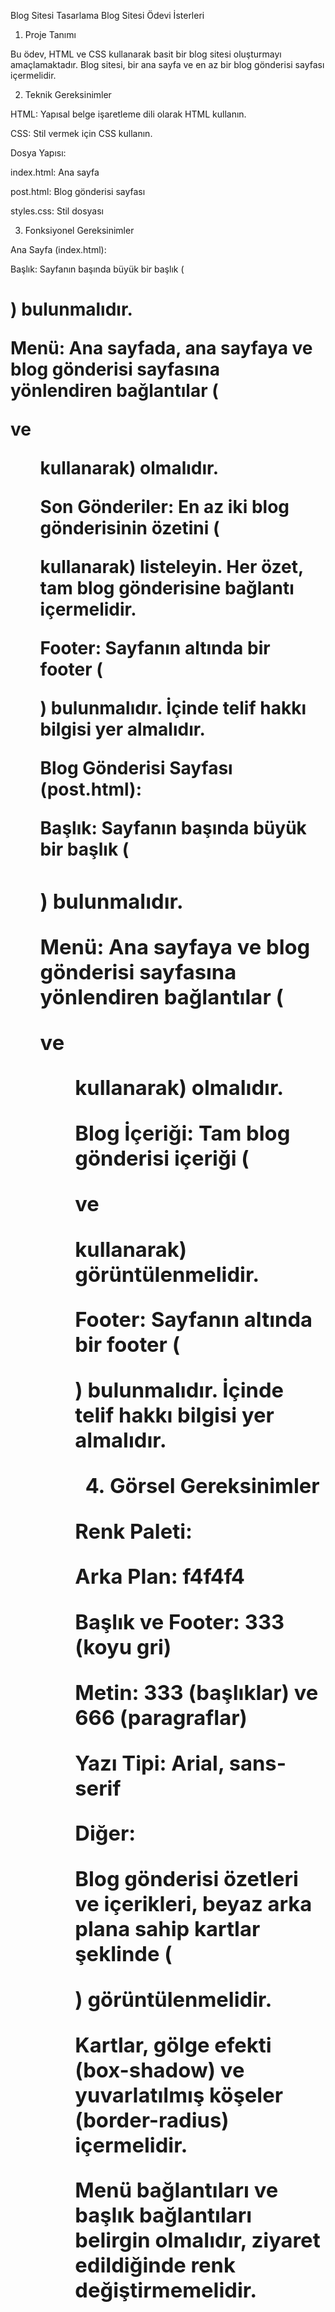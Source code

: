 Blog Sitesi Tasarlama
Blog Sitesi Ödevi İsterleri

1. Proje Tanımı

Bu ödev, HTML ve CSS kullanarak basit bir blog sitesi oluşturmayı amaçlamaktadır. Blog sitesi, bir ana sayfa ve en az bir blog gönderisi sayfası içermelidir.

2. Teknik Gereksinimler

HTML: Yapısal belge işaretleme dili olarak HTML kullanın.

CSS: Stil vermek için CSS kullanın.

Dosya Yapısı:

index.html: Ana sayfa

post.html: Blog gönderisi sayfası

styles.css: Stil dosyası

3. Fonksiyonel Gereksinimler

Ana Sayfa (index.html):

Başlık: Sayfanın başında büyük bir başlık (<h1>) bulunmalıdır.

Menü: Ana sayfada, ana sayfaya ve blog gönderisi sayfasına yönlendiren bağlantılar (<nav> ve <ul> kullanarak) olmalıdır.

Son Gönderiler: En az iki blog gönderisinin özetini (<article> kullanarak) listeleyin. Her özet, tam blog gönderisine bağlantı içermelidir.

Footer: Sayfanın altında bir footer (<footer>) bulunmalıdır. İçinde telif hakkı bilgisi yer almalıdır.

Blog Gönderisi Sayfası (post.html):

Başlık: Sayfanın başında büyük bir başlık (<h1>) bulunmalıdır.

Menü: Ana sayfaya ve blog gönderisi sayfasına yönlendiren bağlantılar (<nav> ve <ul> kullanarak) olmalıdır.

Blog İçeriği: Tam blog gönderisi içeriği (<article> ve <p> kullanarak) görüntülenmelidir.

Footer: Sayfanın altında bir footer (<footer>) bulunmalıdır. İçinde telif hakkı bilgisi yer almalıdır.

4. Görsel Gereksinimler

Renk Paleti:

Arka Plan: f4f4f4

Başlık ve Footer: 333 (koyu gri)

Metin: 333 (başlıklar) ve 666 (paragraflar)

Yazı Tipi: Arial, sans-serif

Diğer:

Blog gönderisi özetleri ve içerikleri, beyaz arka plana sahip kartlar şeklinde (<article>) görüntülenmelidir.

Kartlar, gölge efekti (box-shadow) ve yuvarlatılmış köşeler (border-radius) içermelidir.

Menü bağlantıları ve başlık bağlantıları belirgin olmalıdır, ziyaret edildiğinde renk değiştirmemelidir.
